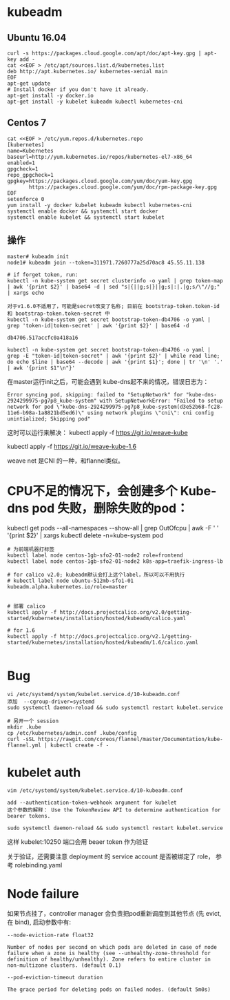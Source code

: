 # kubeadm

## Ubuntu 16.04

```
curl -s https://packages.cloud.google.com/apt/doc/apt-key.gpg | apt-key add -
cat <<EOF > /etc/apt/sources.list.d/kubernetes.list
deb http://apt.kubernetes.io/ kubernetes-xenial main
EOF
apt-get update
# Install docker if you don't have it already.
apt-get install -y docker.io
apt-get install -y kubelet kubeadm kubectl kubernetes-cni
```
## Centos 7

```
cat <<EOF > /etc/yum.repos.d/kubernetes.repo
[kubernetes]
name=Kubernetes
baseurl=http://yum.kubernetes.io/repos/kubernetes-el7-x86_64
enabled=1
gpgcheck=1
repo_gpgcheck=1
gpgkey=https://packages.cloud.google.com/yum/doc/yum-key.gpg
       https://packages.cloud.google.com/yum/doc/rpm-package-key.gpg
EOF
setenforce 0
yum install -y docker kubelet kubeadm kubectl kubernetes-cni
systemctl enable docker && systemctl start docker
systemctl enable kubelet && systemctl start kubelet
```

## 操作

```
master# kubeadm init
node1# kubeadm join --token=311971.7260777a25d70ac8 45.55.11.138

# if forget token, run:
kubectl -n kube-system get secret clusterinfo -o yaml | grep token-map | awk '{print $2}' | base64 -d | sed "s|{||g;s|}||g;s|:|.|g;s/\"//g;" | xargs echo

对于v1.6.0不适用了，可能是secret改变了名称; 目前在 bootstrap-token.token-id 和 bootstrap-token.token-secret 中
kubectl -n kube-system get secret bootstrap-token-db4706 -o yaml | grep 'token-id|token-secret' | awk '{print $2}' | base64 -d

db4706.517accfc0a418a16

kubectl -n kube-system get secret bootstrap-token-db4706 -o yaml | grep -E "token-id|token-secret" | awk '{print $2}' | while read line; do echo $line | base64 --decode | awk '{print $1}'; done | tr '\n' '.' | awk '{print $1"\n"}'
```

在master运行init之后，可能会遇到 kube-dns起不来的情况，错误日志为：

```
Error syncing pod, skipping: failed to "SetupNetwork" for "kube-dns-2924299975-pg7p8_kube-system" with SetupNetworkError: "Failed to setup network for pod \"kube-dns-2924299975-pg7p8_kube-system(d3e52b68-fc28-11e6-b98a-1a8821bd5ed6)\" using network plugins \"cni\": cni config unintialized; Skipping pod"
```

这时可以运行来解决：
kubectl apply -f https://git.io/weave-kube

kubectl apply -f https://git.io/weave-kube-1.6

weave net 是CNI 的一种，和flannel类似。

# CPU不足的情况下，会创建多个 Kube-dns pod 失败，删除失败的pod：
kubectl get pods --all-namespaces --show-all | grep OutOfcpu | awk -F ' ' '{print $2}' | xargs kubectl delete -n=kube-system pod


```
# 为前端机器打标签
kubectl label node centos-1gb-sfo2-01-node2 role=frontend
kubectl label node centos-1gb-sfo2-01-node2 k8s-app=traefik-ingress-lb

# for calico v2.0; kubeadm默认会打上这个label，所以可以不用执行
# kubectl label node ubuntu-512mb-sfo1-01 kubeadm.alpha.kubernetes.io/role=master


# 部署 calico
kubectl apply -f http://docs.projectcalico.org/v2.0/getting-started/kubernetes/installation/hosted/kubeadm/calico.yaml

# for 1.6 
kubectl apply -f http://docs.projectcalico.org/v2.1/getting-started/kubernetes/installation/hosted/kubeadm/1.6/calico.yaml


```


# Bug

```
vi /etc/systemd/system/kubelet.service.d/10-kubeadm.conf 
添加  --cgroup-driver=systemd
sudo systemctl daemon-reload && sudo systemctl restart kubelet.service

# 另开一个 session
mkdir .kube
cp /etc/kubernetes/admin.conf .kube/config
curl -sSL https://rawgit.com/coreos/flannel/master/Documentation/kube-flannel.yml | kubectl create -f -
```

# kubelet auth

```
vim /etc/systemd/system/kubelet.service.d/10-kubeadm.conf

add --authentication-token-webhook argument for kubelet
这个参数的解释： Use the TokenReview API to determine authentication for bearer tokens.

sudo systemctl daemon-reload && sudo systemctl restart kubelet.service
```
这样 kubelet:10250 端口会用 beaer token 作为验证


关于验证，还需要注意 deployment 的 service account 是否被绑定了 role， 参考 rolebinding.yaml


# Node failure

如果节点挂了，controller manager 会负责把pod重新调度到其他节点 (先 evict, 在 bind), 启动参数中有:

```
--node-eviction-rate float32

Number of nodes per second on which pods are deleted in case of node failure when a zone is healthy (see --unhealthy-zone-threshold for definition of healthy/unhealthy). Zone refers to entire cluster in non-multizone clusters. (default 0.1)

--pod-eviction-timeout duration

The grace period for deleting pods on failed nodes. (default 5m0s)

```
